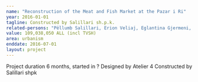 ```yaml
---
name: "Reconstruction of the Meat and Fish Market at the Pazar i Ri"
year: 2016-01-01
tagline: Constructed by Salillari sh.p.k.
related-persons: "Pëllumb Salillari, Erion Veliaj, Eglantina Gjermeni, Mirela Kumbaro, Alban Efthimi"
value: 109,038,050 ALL (incl TVSH)
area: urbanism
enddate: 2016-07-01
layout: project
---
```

Project duration 6 months, started in ?
Designed by Atelier 4
Constructed by Salillari shpk
